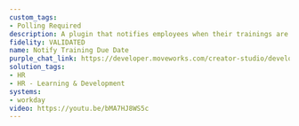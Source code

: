 ```yaml
---
custom_tags:
- Polling Required
description: A plugin that notifies employees when their trainings are due.
fidelity: VALIDATED
name: Notify Training Due Date
purple_chat_link: https://developer.moveworks.com/creator-studio/developer-tools/purple-chat?purple_chat_v1=%7B%22settings%22%3A%7B%22colorStyle%22%3A%22LIGHT%22%2C%22startTime%22%3A%2211%3A43+AM%22%2C%22defaultPerson%22%3A%22ELLEN%22%2C%22editable%22%3Atrue%7D%2C%22messages%22%3A%5B%7B%22from%22%3A%22BOT%22%2C%22text%22%3A%22%F0%9F%93%9A+Just+a+friendly+reminder+that+it%27s+time+for+your+scheduled+trainings.+Staying+up-to-date+with+your+trainings+ensures+you%27re+at+the+top+of+your+game%21+%F0%9F%9A%80%22%7D%2C%7B%22from%22%3A%22USER%22%2C%22text%22%3A%22Got+it%2C+can+you+show+me+what+trainings+are+due%3F%22%7D%2C%7B%22from%22%3A%22BOT%22%2C%22text%22%3A%22%E2%9C%85+Checking+the+training+schedule+for+upcoming+due+dates%3Cbr%3E%E2%9C%85+Identifying+trainings+that+are+relevant+to+your+role%3Cbr%3E%F0%9F%94%81+Compiling+the+list+of+due+trainings.%22%7D%2C%7B%22from%22%3A%22BOT%22%2C%22text%22%3A%22Sure%2C+here+are+the+trainings+that+are+due+soon%3A%22%2C%22cards%22%3A%5B%7B%22title%22%3A%22Cybersecurity+Awareness+Training%22%2C%22text%22%3A%22Due+Date%3A+2023-05-01%3Cbr%3EThis+training+covers+essential+best+practices+for+maintaining+cybersecurity+in+the+workplace.+Make+sure+to+complete+it+by+the+due+date%21%3Cbr%3E%3Ca+href%3D%27https%3A%2F%2Ftrainingportal.example.com%2Fcybersecurity%27%3EStart+Training%3C%2Fa%3E%22%7D%2C%7B%22title%22%3A%22Diversity+and+Inclusion+Workshop%22%2C%22text%22%3A%22Due+Date%3A+2023-05-15%3Cbr%3EEngage+with+key+concepts+and+practices+to+support+diversity+and+inclusion+within+our+team.+Your+participation+is+highly+valued.%3Cbr%3E%3Ca+href%3D%27https%3A%2F%2Ftrainingportal.example.com%2Fdiversity-inclusion%27%3EStart+Training%3C%2Fa%3E%22%7D%2C%7B%22buttons%22%3A%5B%7B%22style%22%3A%22PRIMARY%22%2C%22text%22%3A%22Start+Trainings%22%7D%2C%7B%22text%22%3A%22View+All+Trainings%22%7D%2C%7B%22text%22%3A%22Remind+Me+Later%22%7D%5D%7D%5D%7D%5D%7D
solution_tags:
- HR
- HR - Learning & Development
systems:
- workday
video: https://youtu.be/bMA7HJ8WS5c
---
```

